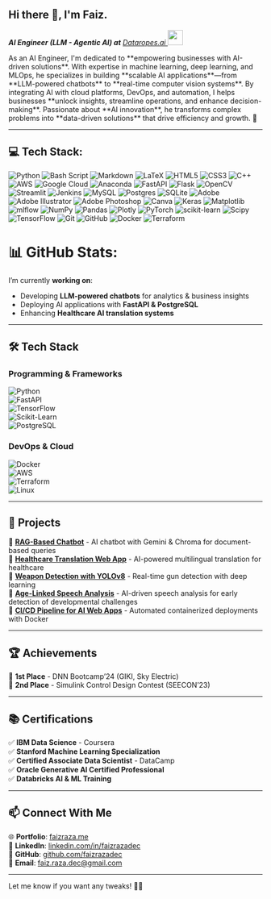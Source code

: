 ## Hi there 👋, I'm Faiz.

<p><em><b>AI Engineer (LLM - Agentic AI) at</b> <a href="[https://fliki.ai/](https://www.dataropes.ai/)">Dataropes.ai
</a><img src="https://media.giphy.com/media/WUlplcMpOCEmTGBtBW/giphy.gif" width="30"> 
</em></p>
As an AI Engineer, I'm dedicated to **empowering businesses with AI-driven solutions**. With expertise in machine learning, deep learning, and MLOps, he specializes in building **scalable AI applications**—from **LLM-powered chatbots** to **real-time computer vision systems**. By integrating AI with cloud platforms, DevOps, and automation, I helps businesses **unlock insights, streamline operations, and enhance decision-making**. Passionate about **AI innovation**, he transforms complex problems into **data-driven solutions** that drive efficiency and growth. 🚀 

---
## 💻 Tech Stack:
![Python](https://img.shields.io/badge/python-3670A0?style=plastic&logo=python&logoColor=ffdd54) ![Bash Script](https://img.shields.io/badge/bash_script-%23121011.svg?style=plastic&logo=gnu-bash&logoColor=white) ![Markdown](https://img.shields.io/badge/markdown-%23000000.svg?style=plastic&logo=markdown&logoColor=white) ![LaTeX](https://img.shields.io/badge/latex-%23008080.svg?style=plastic&logo=latex&logoColor=white) ![HTML5](https://img.shields.io/badge/html5-%23E34F26.svg?style=plastic&logo=html5&logoColor=white) ![CSS3](https://img.shields.io/badge/css3-%231572B6.svg?style=plastic&logo=css3&logoColor=white) ![C++](https://img.shields.io/badge/c++-%2300599C.svg?style=plastic&logo=c%2B%2B&logoColor=white) ![AWS](https://img.shields.io/badge/AWS-%23FF9900.svg?style=plastic&logo=amazon-aws&logoColor=white) ![Google Cloud](https://img.shields.io/badge/GoogleCloud-%234285F4.svg?style=plastic&logo=google-cloud&logoColor=white) ![Anaconda](https://img.shields.io/badge/Anaconda-%2344A833.svg?style=plastic&logo=anaconda&logoColor=white) ![FastAPI](https://img.shields.io/badge/FastAPI-005571?style=plastic&logo=fastapi) ![Flask](https://img.shields.io/badge/flask-%23000.svg?style=plastic&logo=flask&logoColor=white) ![OpenCV](https://img.shields.io/badge/opencv-%23white.svg?style=plastic&logo=opencv&logoColor=white) ![Streamlit](https://img.shields.io/badge/Streamlit-%23FE4B4B.svg?style=plastic&logo=streamlit&logoColor=white) ![Jenkins](https://img.shields.io/badge/jenkins-%232C5263.svg?style=plastic&logo=jenkins&logoColor=white) ![MySQL](https://img.shields.io/badge/mysql-4479A1.svg?style=plastic&logo=mysql&logoColor=white) ![Postgres](https://img.shields.io/badge/postgres-%23316192.svg?style=plastic&logo=postgresql&logoColor=white) ![SQLite](https://img.shields.io/badge/sqlite-%2307405e.svg?style=plastic&logo=sqlite&logoColor=white) ![Adobe](https://img.shields.io/badge/adobe-%23FF0000.svg?style=plastic&logo=adobe&logoColor=white) ![Adobe Illustrator](https://img.shields.io/badge/adobe%20illustrator-%23FF9A00.svg?style=plastic&logo=adobe%20illustrator&logoColor=white) ![Adobe Photoshop](https://img.shields.io/badge/adobe%20photoshop-%2331A8FF.svg?style=plastic&logo=adobe%20photoshop&logoColor=white) ![Canva](https://img.shields.io/badge/Canva-%2300C4CC.svg?style=plastic&logo=Canva&logoColor=white) ![Keras](https://img.shields.io/badge/Keras-%23D00000.svg?style=plastic&logo=Keras&logoColor=white) ![Matplotlib](https://img.shields.io/badge/Matplotlib-%23ffffff.svg?style=plastic&logo=Matplotlib&logoColor=black) ![mlflow](https://img.shields.io/badge/mlflow-%23d9ead3.svg?style=plastic&logo=numpy&logoColor=blue) ![NumPy](https://img.shields.io/badge/numpy-%23013243.svg?style=plastic&logo=numpy&logoColor=white) ![Pandas](https://img.shields.io/badge/pandas-%23150458.svg?style=plastic&logo=pandas&logoColor=white) ![Plotly](https://img.shields.io/badge/Plotly-%233F4F75.svg?style=plastic&logo=plotly&logoColor=white) ![PyTorch](https://img.shields.io/badge/PyTorch-%23EE4C2C.svg?style=plastic&logo=PyTorch&logoColor=white) ![scikit-learn](https://img.shields.io/badge/scikit--learn-%23F7931E.svg?style=plastic&logo=scikit-learn&logoColor=white) ![Scipy](https://img.shields.io/badge/SciPy-%230C55A5.svg?style=plastic&logo=scipy&logoColor=%white) ![TensorFlow](https://img.shields.io/badge/TensorFlow-%23FF6F00.svg?style=plastic&logo=TensorFlow&logoColor=white) ![Git](https://img.shields.io/badge/git-%23F05033.svg?style=plastic&logo=git&logoColor=white) ![GitHub](https://img.shields.io/badge/github-%23121011.svg?style=plastic&logo=github&logoColor=white) ![Docker](https://img.shields.io/badge/docker-%230db7ed.svg?style=plastic&logo=docker&logoColor=white) ![Terraform](https://img.shields.io/badge/terraform-%235835CC.svg?style=plastic&logo=terraform&logoColor=white)
# 📊 GitHub Stats:

I’m currently **working on**:  
- Developing **LLM-powered chatbots** for analytics & business insights  
- Deploying AI applications with **FastAPI & PostgreSQL**  
- Enhancing **Healthcare AI translation systems**  

---

## 🛠️ **Tech Stack**  
### **Programming & Frameworks**  
![Python](https://img.shields.io/badge/-Python-3776AB?style=flat&logo=python&logoColor=white)  
![FastAPI](https://img.shields.io/badge/-FastAPI-009688?style=flat&logo=fastapi&logoColor=white)  
![TensorFlow](https://img.shields.io/badge/-TensorFlow-FF6F00?style=flat&logo=tensorflow&logoColor=white)  
![Scikit-Learn](https://img.shields.io/badge/-ScikitLearn-F7931E?style=flat&logo=scikitlearn&logoColor=white)  
![PostgreSQL](https://img.shields.io/badge/-PostgreSQL-336791?style=flat&logo=postgresql&logoColor=white)  

### **DevOps & Cloud**  
![Docker](https://img.shields.io/badge/-Docker-2496ED?style=flat&logo=docker&logoColor=white)  
![AWS](https://img.shields.io/badge/-AWS-FF9900?style=flat&logo=amazonaws&logoColor=white)  
![Terraform](https://img.shields.io/badge/-Terraform-623CE4?style=flat&logo=terraform&logoColor=white)  
![Linux](https://img.shields.io/badge/-Linux-FCC624?style=flat&logo=linux&logoColor=black)  

---

## 🚀 **Projects**  
🔹 **[RAG-Based Chatbot](https://github.com/faizrazadec/Chatbots/tree/main/RAG%20Model%20with%20Gemini)** - AI chatbot with Gemini & Chroma for document-based queries  
🔹 **[Healthcare Translation Web App](https://github.com/faizrazadec/Healthcare_Translation_Web_App_with_Generative_AI/tree/main/flask_web_app)** - AI-powered multilingual translation for healthcare  
🔹 **[Weapon Detection with YOLOv8](https://github.com/faizrazadec/DNN-Bootcamp-GIKI/tree/main/Projects/wepon_detection_app)** - Real-time gun detection with deep learning  
🔹 **[Age-Linked Speech Analysis](https://github.com/GhufranBarcha/FYP-Age-Linked-Analysis-Through-AI)** - AI-driven speech analysis for early detection of developmental challenges  
🔹 **[CI/CD Pipeline for AI Web Apps](https://github.com/faizrazadec/Healthcare_Translation_Web_App_with_Generative_AI)** - Automated containerized deployments with Docker  

---

## 🏆 **Achievements**  
🏅 **1st Place** - DNN Bootcamp’24 (GIKI, Sky Electric)  
🏅 **2nd Place** - Simulink Control Design Contest (SEECON’23)  

---

## 📚 **Certifications**  
✅ **IBM Data Science** - Coursera  
✅ **Stanford Machine Learning Specialization**  
✅ **Certified Associate Data Scientist** - DataCamp  
✅ **Oracle Generative AI Certified Professional**  
✅ **Databricks AI & ML Training**  

---

## 📫 **Connect With Me**  
🌐 **Portfolio**: [faizraza.me](https://faizraza.me)  
💼 **LinkedIn**: [linkedin.com/in/faizrazadec](https://www.linkedin.com/in/faizrazadec)  
🐙 **GitHub**: [github.com/faizrazadec](https://github.com/faizrazadec)  
📧 **Email**: faiz.raza.dec@gmail.com  

---

Let me know if you want any tweaks! 🚀🔥
